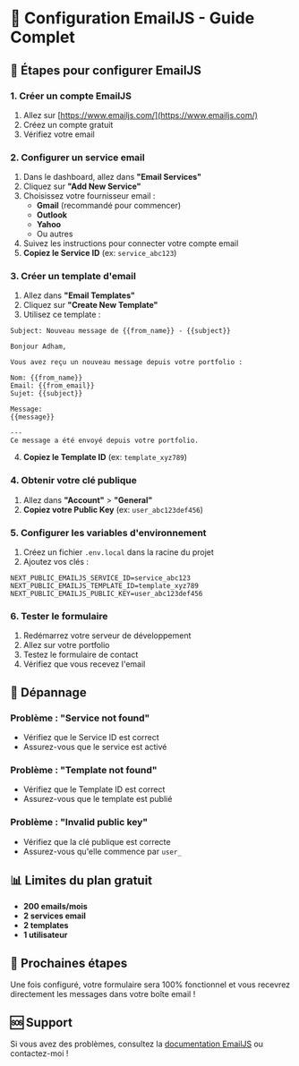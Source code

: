 # 📧 Configuration EmailJS - Guide Complet

## 🚀 Étapes pour configurer EmailJS

### 1. Créer un compte EmailJS
1. Allez sur [https://www.emailjs.com/](https://www.emailjs.com/)
2. Créez un compte gratuit
3. Vérifiez votre email

### 2. Configurer un service email
1. Dans le dashboard, allez dans **"Email Services"**
2. Cliquez sur **"Add New Service"**
3. Choisissez votre fournisseur email :
   - **Gmail** (recommandé pour commencer)
   - **Outlook**
   - **Yahoo**
   - Ou autres
4. Suivez les instructions pour connecter votre compte email
5. **Copiez le Service ID** (ex: `service_abc123`)

### 3. Créer un template d'email
1. Allez dans **"Email Templates"**
2. Cliquez sur **"Create New Template"**
3. Utilisez ce template :

```
Subject: Nouveau message de {{from_name}} - {{subject}}

Bonjour Adham,

Vous avez reçu un nouveau message depuis votre portfolio :

Nom: {{from_name}}
Email: {{from_email}}
Sujet: {{subject}}

Message:
{{message}}

---
Ce message a été envoyé depuis votre portfolio.
```

4. **Copiez le Template ID** (ex: `template_xyz789`)

### 4. Obtenir votre clé publique
1. Allez dans **"Account"** > **"General"**
2. **Copiez votre Public Key** (ex: `user_abc123def456`)

### 5. Configurer les variables d'environnement
1. Créez un fichier `.env.local` dans la racine du projet
2. Ajoutez vos clés :

```env
NEXT_PUBLIC_EMAILJS_SERVICE_ID=service_abc123
NEXT_PUBLIC_EMAILJS_TEMPLATE_ID=template_xyz789
NEXT_PUBLIC_EMAILJS_PUBLIC_KEY=user_abc123def456
```

### 6. Tester le formulaire
1. Redémarrez votre serveur de développement
2. Allez sur votre portfolio
3. Testez le formulaire de contact
4. Vérifiez que vous recevez l'email

## 🔧 Dépannage

### Problème : "Service not found"
- Vérifiez que le Service ID est correct
- Assurez-vous que le service est activé

### Problème : "Template not found"
- Vérifiez que le Template ID est correct
- Assurez-vous que le template est publié

### Problème : "Invalid public key"
- Vérifiez que la clé publique est correcte
- Assurez-vous qu'elle commence par `user_`

## 📊 Limites du plan gratuit
- **200 emails/mois**
- **2 services email**
- **2 templates**
- **1 utilisateur**

## 🎯 Prochaines étapes
Une fois configuré, votre formulaire sera 100% fonctionnel et vous recevrez directement les messages dans votre boîte email !

## 🆘 Support
Si vous avez des problèmes, consultez la [documentation EmailJS](https://www.emailjs.com/docs/) ou contactez-moi !

